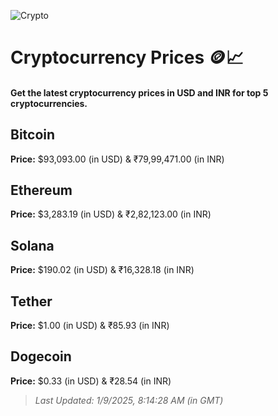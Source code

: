 
![Crypto](https://www.techguide.com.au/wp-content/uploads/2020/11/crypto3.jpeg)

# Cryptocurrency Prices 🪙📈

#### Get the latest cryptocurrency prices in USD and INR for top 5 cryptocurrencies.

## Bitcoin

**Price:** $93,093.00 (in USD) & ₹79,99,471.00 (in INR)

## Ethereum

**Price:** $3,283.19 (in USD) & ₹2,82,123.00 (in INR)

## Solana

**Price:** $190.02 (in USD) & ₹16,328.18 (in INR)

## Tether

**Price:** $1.00 (in USD) & ₹85.93 (in INR)

## Dogecoin

**Price:** $0.33 (in USD) & ₹28.54 (in INR)

> _Last Updated: 1/9/2025, 8:14:28 AM (in GMT)_
